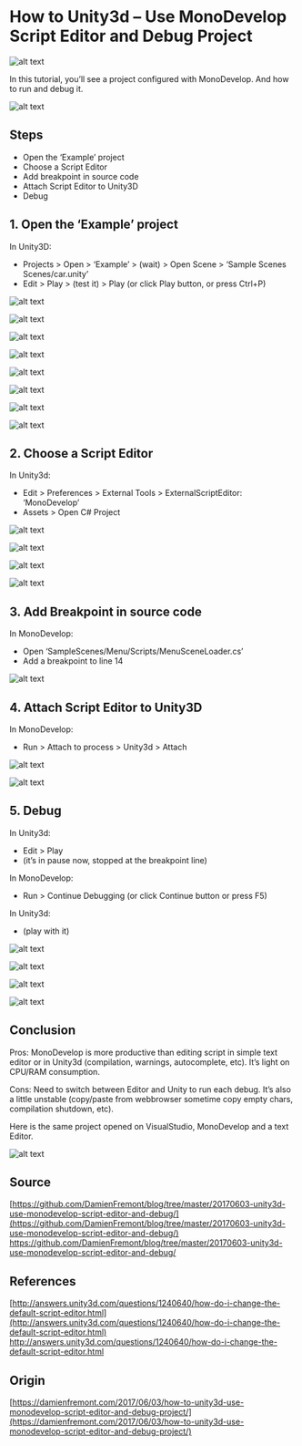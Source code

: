 How to Unity3d – Use MonoDevelop Script Editor and Debug Project
======
 
![alt text](screenshots/170603170824442.png)
 
In this tutorial, you’ll see a project configured with MonoDevelop. And how to run and debug it.
 

 
![alt text](screenshots/170603170824621.png)
 

 
## Steps
 
* Open the ‘Example’ project
* Choose a Script Editor
* Add breakpoint in source code
* Attach Script Editor to Unity3D
* Debug
 
## 1. Open the ‘Example’ project
 
In Unity3D:
 
* Projects > Open > ‘Example’ > (wait) > Open Scene > ‘Sample Scenes Scenes/car.unity’
* Edit > Play > (test it) > Play (or click Play button, or press Ctrl+P)
 
![alt text](screenshots/170603170825645.png)
 

 
![alt text](screenshots/170603170825858.png)
 

 
![alt text](screenshots/170603170826422.png)
 

 
![alt text](screenshots/170603170826640.png)
 

 
![alt text](screenshots/170603170826993.png)
 

 
![alt text](screenshots/170603170827556.png)
 

 
![alt text](screenshots/170603170827722.png)
 

 
![alt text](screenshots/170603170828967.png)
 

 
## 2. Choose a Script Editor
 
In Unity3d:
 
* Edit > Preferences > External Tools > ExternalScriptEditor: ‘MonoDevelop’
* Assets > Open C# Project
 
![alt text](screenshots/170603170829138.png)
 

 
![alt text](screenshots/170603170829460.png)
 

 
![alt text](screenshots/170603170829726.png)
 

 
![alt text](screenshots/170603170830062.png)
 

 
## 
 
## 3. Add Breakpoint in source code
 
In MonoDevelop:
 
* Open ‘SampleScenes/Menu/Scripts/MenuSceneLoader.cs’
* Add a breakpoint to line 14
 
![alt text](screenshots/170603170830459.png)
 

 
## 4. Attach Script Editor to Unity3D
 
In MonoDevelop:
 
* Run > Attach to process > Unity3d > Attach
 
![alt text](screenshots/170603170831012.png)
 

 
![alt text](screenshots/170603170831219.png)
 

 
## 5. Debug
 
In Unity3d:
 
* Edit > Play
* (it’s in pause now, stopped at the breakpoint line)
 
In MonoDevelop:
 
* Run > Continue Debugging (or click Continue button or press F5)
 
In Unity3d:
 
* (play with it)
 
![alt text](screenshots/170603170831427.png)
 

 
![alt text](screenshots/170603170831597.png)
 

 
![alt text](screenshots/170603170832295.png)
 

 
![alt text](screenshots/170603170832490.png)
 

 
## Conclusion
 
Pros: MonoDevelop is more productive than editing script in simple text editor or in Unity3d (compilation,  warnings, autocomplete, etc). It’s light on CPU/RAM consumption.
 
Cons: Need to switch between Editor and Unity to run each debug. It’s also a little unstable (copy/paste from webbrowser sometime copy empty chars, compilation shutdown, etc).
 
 
 
Here is the same project opened on VisualStudio, MonoDevelop and a text Editor.
 
![alt text](screenshots/170603170833375.png)
 

 
## Source
 
[https://github.com/DamienFremont/blog/tree/master/20170603-unity3d-use-monodevelop-script-editor-and-debug/](https://github.com/DamienFremont/blog/tree/master/20170603-unity3d-use-monodevelop-script-editor-and-debug/)
https://github.com/DamienFremont/blog/tree/master/20170603-unity3d-use-monodevelop-script-editor-and-debug/
 
## References
 
[http://answers.unity3d.com/questions/1240640/how-do-i-change-the-default-script-editor.html](http://answers.unity3d.com/questions/1240640/how-do-i-change-the-default-script-editor.html)
http://answers.unity3d.com/questions/1240640/how-do-i-change-the-default-script-editor.html
 
 
## Origin
[https://damienfremont.com/2017/06/03/how-to-unity3d-use-monodevelop-script-editor-and-debug-project/](https://damienfremont.com/2017/06/03/how-to-unity3d-use-monodevelop-script-editor-and-debug-project/)
 
